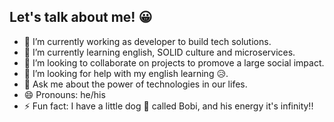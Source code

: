 ## Let's talk about me! 😀

- 🔭 I’m currently working as developer to build tech solutions.
- 🌱 I’m currently learning english, SOLID culture and microservices.
- 👯 I’m looking to collaborate on projects to promove a large social impact.
- 🤔 I’m looking for help with my english learning 😥.
- 💬 Ask me about the power of technologies in our lifes.
- 😄 Pronouns: he/his
- ⚡ Fun fact: I have a little dog 🐶 called Bobi, and his energy it's infinity!!
